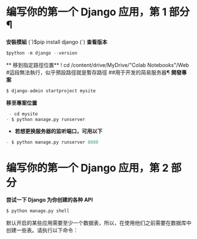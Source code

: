 # 编写你的第一个 Django 应用，第 1 部分¶
__安裝模組__
(ˋ)$pip install django (ˊ)
**查看版本**
```python
$python -m django --version
```
** 移到指定路徑位置**
! cd /content/drive/MyDrive/"Colab Notebooks"/Web #這段無法執行，似乎預設路徑就是暫存路徑
##用于开发的简易服务器¶
**開發專案**
```python
$ django-admin startproject mysite
```
**移至專案位置**
```python
 - cd mysite
- $ python manage.py runserver
 ```
- **若想更换服务器的监听端口，可用以下**
```python
- $ python manage.py runserver 8080
 ```

# 编写你的第一个 Django 应用，第 2 部分

**尝试一下 Django 为你创建的各种 API**
```python
$ python manage.py shell
 ```

默认开启的某些应用需要至少一个数据表，所以，在使用他们之前需要在数据库中创建一些表。请执行以下命令：